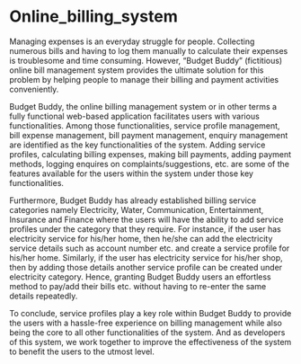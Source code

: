 # Online_billing_system

Managing expenses is an everyday struggle for people. Collecting numerous bills and having to log them manually to calculate their expenses is troublesome and time consuming. However, “Budget Buddy” (fictitious) online bill management system provides the ultimate solution for this problem by helping people to manage their billing and payment activities conveniently.

Budget Buddy, the online billing management system or in other terms a fully functional web-based application facilitates users with various functionalities. Among those functionalities, service profile management, bill expense management, bill payment management, enquiry management are identified as the key functionalities of the system. Adding service profiles, calculating billing expenses, making bill payments, adding payment methods, logging enquires on complaints/suggestions, etc. are some of the features available for the users within the system under those key functionalities. 

Furthermore, Budget Buddy has already established billing service categories namely Electricity, Water, Communication, Entertainment, Insurance and Finance where the users will have the ability to add service profiles under the category that they require. For instance, if the user has electricity service for his/her home, then he/she can add the electricity service details such as account number etc. and create a service profile for his/her home. Similarly, if the user has electricity service for his/her shop, then by adding those details another service profile can be created under electricity category. Hence, granting Budget Buddy users an effortless method to pay/add their bills etc. without having to re-enter the same details repeatedly.

To conclude, service profiles play a key role within Budget Buddy to provide the users with a hassle-free experience on billing management while also being the core to all other functionalities of the system. And as developers of this system, we work together to improve the effectiveness of the system to benefit the users to the utmost level.

